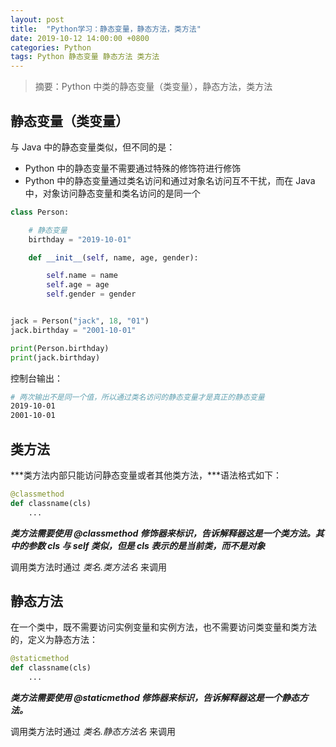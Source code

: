 ```yaml
---
layout: post
title:  "Python学习：静态变量，静态方法，类方法"
date: 2019-10-12 14:00:00 +0800
categories: Python
tags: Python 静态变量 静态方法 类方法
---
```


> 摘要：Python 中类的静态变量（类变量），静态方法，类方法

## 静态变量（类变量）

与 Java 中的静态变量类似，但不同的是：

* Python 中的静态变量不需要通过特殊的修饰符进行修饰
* Python 中的静态变量通过类名访问和通过对象名访问互不干扰，而在 Java 中，对象访问静态变量和类名访问的是同一个

```python
class Person:

	# 静态变量
    birthday = "2019-10-01"

    def __init__(self, name, age, gender):

        self.name = name
        self.age = age
        self.gender = gender


jack = Person("jack", 18, "01")
jack.birthday = "2001-10-01"

print(Person.birthday)
print(jack.birthday)
```
控制台输出：
```sh
# 两次输出不是同一个值，所以通过类名访问的静态变量才是真正的静态变量
2019-10-01
2001-10-01
```

## 类方法

***类方法内部只能访问静态变量或者其他类方法，***语法格式如下：
```python
@classmethod
def classname(cls)
	...
```

***类方法需要使用 @classmethod 修饰器来标识，告诉解释器这是一个类方法。其中的参数 cls 与 self 类似，但是 cls 表示的是当前类，而不是对象***

调用类方法时通过 *类名.类方法名* 来调用

## 静态方法

在一个类中，既不需要访问实例变量和实例方法，也不需要访问类变量和类方法的，定义为静态方法：
```python
@staticmethod
def classname(cls)
	...
```

***类方法需要使用 @staticmethod 修饰器来标识，告诉解释器这是一个静态方法。***

调用类方法时通过 *类名.静态方法名* 来调用
